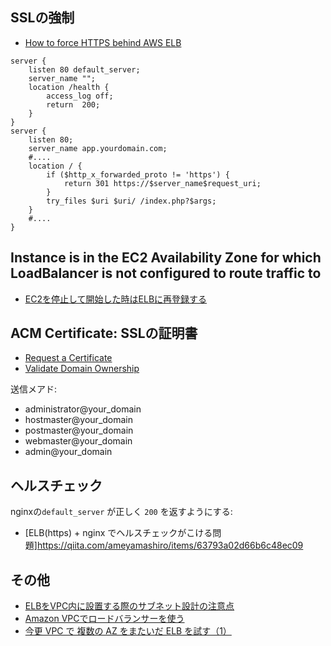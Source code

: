 ## SSLの強制

- [How to force HTTPS behind AWS ELB](https://oanhnn.github.io/2016-02-29/how-to-force-https-behind-aws-elb.html)

~~~
server {
    listen 80 default_server;
    server_name "";
    location /health {
        access_log off;
        return  200;
    }
}
server {
    listen 80;
    server_name app.yourdomain.com;
    #....
    location / {
        if ($http_x_forwarded_proto != 'https') {
            return 301 https://$server_name$request_uri;
        }
        try_files $uri $uri/ /index.php?$args;
    }
    #....
}
~~~


## Instance is in the EC2 Availability Zone for which LoadBalancer is not configured to route traffic to

- [EC2を停止して開始した時はELBに再登録する](http://dev.classmethod.jp/cloud/aws/elb-re-register/)



## ACM Certificate: SSLの証明書

- [Request a Certificate](https://docs.aws.amazon.com/acm/latest/userguide/gs-acm-request.html)
- [Validate Domain Ownership](https://docs.aws.amazon.com/acm/latest/userguide/gs-acm-validate.html)

送信メアド:

- administrator@your_domain
- hostmaster@your_domain
- postmaster@your_domain
- webmaster@your_domain
- admin@your_domain


## ヘルスチェック

nginxの`default_server` が正しく `200` を返すようにする:

- [ELB(https) + nginx でヘルスチェックがこける問題]https://qiita.com/ameyamashiro/items/63793a02d66b6c48ec09


## その他

- [ELBをVPC内に設置する際のサブネット設計の注意点](http://qiita.com/tetor/items/4c9e1aa58da2c5755452)
- [Amazon VPCでロードバランサーを使う](http://dev.classmethod.jp/cloud/amazon-vpc-elb/)
- [今更 VPC で 複数の AZ をまたいだ ELB を試す（1）](http://inokara.hateblo.jp/entry/2013/12/31/010647)
